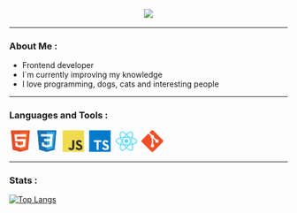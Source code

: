 <div id="header" align="center">
  <img src="https://media0.giphy.com/media/v1.Y2lkPTc5MGI3NjExZTk2anowdWlqNmx2dTE4cW50dnJpbms0azNydWhlbTRwZ2J0ejNxeCZlcD12MV9pbnRlcm5hbF9naWZfYnlfaWQmY3Q9cw/1G6sMOocL7eeOgb6MY/giphy.gif" width="100"/>
</div>

---

### About Me :

- Frontend developer
- I`m currently improving my knowledge
- I love programming, dogs, cats and interesting people

---

### Languages and Tools :

<div>
  <img src="https://github.com/devicons/devicon/blob/master/icons/html5/html5-original.svg" title="HTML5" alt="HTML" width="40" height="40"/>&nbsp;
  <img src="https://github.com/devicons/devicon/blob/master/icons/css3/css3-original.svg"  title="CSS3" alt="CSS" width="40" height="40"/>&nbsp;
  <img src="https://github.com/devicons/devicon/blob/master/icons/javascript/javascript-original.svg" title="JavaScript" alt="JavaScript" width="40" height="40"/>&nbsp;
  <img src="https://github.com/devicons/devicon/blob/master/icons/typescript/typescript-original.svg" title="TypeScript" alt="TypeScript" width="40" height="40"/>&nbsp;
  <img src="https://github.com/devicons/devicon/blob/master/icons/react/react-original.svg" title="React" alt="React" width="40" height="40"/>&nbsp;
  <img src="https://github.com/devicons/devicon/blob/master/icons/git/git-plain.svg" title="Git" alt="Git" width="40" height="40"/>&nbsp;
</div>

---

### Stats :

[![Top Langs](https://github-readme-stats.vercel.app/api/top-langs/?username=WaaliaD&layout=compact&theme=vision-friendly-dark)](https://github.com/anuraghazra/github-readme-stats)
